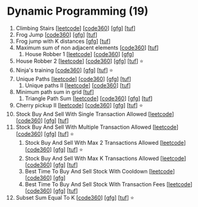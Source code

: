 # **Dynamic Programming (19)**

1. Climbing Stairs [[leetcode](https://leetcode.com/problems/climbing-stairs/description/)] [[code360](https://www.naukri.com/code360/problems/count-ways-to-reach-nth-stairs_798650)] [[gfg](https://www.geeksforgeeks.org/problems/count-ways-to-reach-the-nth-stair-1587115620/1)] [[tuf](https://takeuforward.org/plus/data-structures-and-algorithm/dynamic-programming/1d-dp/climbing-stairs)]
2. Frog Jump [[code360](https://www.naukri.com/code360/problems/frog-jump_3621012)] [[gfg](https://www.geeksforgeeks.org/problems/geek-jump/1)] [[tuf](https://takeuforward.org/plus/data-structures-and-algorithm/dynamic-programming/1d-dp/frog-jump)]
3. Frog jump with K distances [[gfg](https://www.geeksforgeeks.org/problems/minimal-cost/1)] [[tuf](https://takeuforward.org/plus/data-structures-and-algorithm/dynamic-programming/1d-dp/frog-jump-with-k-distances)]
4. Maximum sum of non adjacent elements [[code360](https://www.naukri.com/code360/problems/maximum-sum-of-non-adjacent-elements_843261)] [[tuf](https://takeuforward.org/plus/data-structures-and-algorithm/dynamic-programming/1d-dp/maximum-sum-of-non-adjacent-elements)]
    1. House Robber 1 [[leetcode](https://leetcode.com/problems/house-robber/description/)] [[code360](https://www.naukri.com/code360/problems/loot-houses_630510)] [[gfg](https://www.geeksforgeeks.org/problems/maximum-money2855/0)]
5. House Robber 2 [[leetcode](https://leetcode.com/problems/house-robber-ii/description/)] [[code360](https://www.naukri.com/code360/problems/house-robber_839733)] [[gfg](https://www.geeksforgeeks.org/problems/house-robber-ii/1)] [[tuf](https://takeuforward.org/plus/data-structures-and-algorithm/dynamic-programming/1d-dp/house-robber)] ⭐️
6. Ninja's training [[code360](https://www.naukri.com/code360/problems/ninja-s-training_3621003)] [[gfg](https://www.geeksforgeeks.org/problems/geeks-training/0)] [[tuf](https://takeuforward.org/plus/data-structures-and-algorithm/dynamic-programming/2d-dp/ninja's-training)] ⭐️
7. Unique Paths [[leetcode](https://leetcode.com/problems/unique-paths/description/)] [[code360](https://www.naukri.com/code360/problems/total-unique-paths_1081470)] [[gfg](https://www.geeksforgeeks.org/problems/number-of-paths0926/1)] [[tuf](https://takeuforward.org/plus/data-structures-and-algorithm/dynamic-programming/dp-on-grids/grid-unique-paths)]
    1. Unique paths II [[leetcode](https://leetcode.com/problems/unique-paths-ii/description/)] [[code360](https://www.naukri.com/code360/problems/maze-obstacles_977241)] [[tuf](https://takeuforward.org/plus/data-structures-and-algorithm/dynamic-programming/dp-on-grids/unique-paths-ii)]
8. Minimum path sum in grid [[tuf](https://takeuforward.org/plus/data-structures-and-algorithm/dynamic-programming/dp-on-grids/minimum-path-sum-in-grid)]
    1. Triangle Path Sum [[leetcode](https://leetcode.com/problems/triangle/description/)] [[code360](https://www.naukri.com/code360/problems/triangle_1229398)] [[gfg](https://www.geeksforgeeks.org/problems/triangle-path-sum/1)] [[tuf](https://takeuforward.org/plus/data-structures-and-algorithm/dynamic-programming/dp-on-grids/triangle)]
9. Cherry pickup II [[leetcode](https://leetcode.com/problems/cherry-pickup-ii/description/)] [[code360](https://www.naukri.com/code360/problems/ninja-and-his-friends_3125885)] [[gfg](https://www.geeksforgeeks.org/problems/chocolates-pickup/1)] [[tuf](https://takeuforward.org/plus/data-structures-and-algorithm/dynamic-programming/dp-on-grids/cherry-pickup-ii)] ⭐️
10. Stock Buy And Sell With Single Transaction Allowed [[leetcode](https://leetcode.com/problems/best-time-to-buy-and-sell-stock/description/)] [[code360](https://www.naukri.com/code360/problems/stocks-are-profitable_893405)] [[gfg](https://www.geeksforgeeks.org/problems/buy-stock-2/1)] [[tuf](https://takeuforward.org/plus/data-structures-and-algorithm/dynamic-programming/dp-on-stocks/best-time-to-buy-and-sell-stock)]
11. Stock Buy And Sell With Multiple Transaction Allowed [[leetcode](https://leetcode.com/problems/best-time-to-buy-and-sell-stock-ii/description/)] [[code360](https://www.naukri.com/code360/problems/selling-stock_630282)] [[gfg](https://www.geeksforgeeks.org/problems/stock-buy-and-sell2615/1)] [[tuf](https://takeuforward.org/plus/data-structures-and-algorithm/dynamic-programming/dp-on-stocks/best-time-to-buy-and-sell-stock-ii)] ⭐️
    1. Stock Buy And Sell With Max 2 Transactions Allowed [[leetcode](https://leetcode.com/problems/best-time-to-buy-and-sell-stock-iii/description/)] [[code360](https://www.naukri.com/code360/problems/buy-and-sell-stock_1071012)] [[gfg](https://www.geeksforgeeks.org/problems/buy-and-sell-a-share-at-most-twice/1)] [[tuf](https://takeuforward.org/plus/data-structures-and-algorithm/dynamic-programming/dp-on-stocks/best-time-to-buy-and-sell-stock-iii)] ⭐️
    2. Stock Buy And Sell With Max K Transactions Allowed [[leetcode](https://leetcode.com/problems/best-time-to-buy-and-sell-stock-iv/description/)] [[code360](https://www.naukri.com/code360/problems/best-time-to-buy-and-sell-stock_1080698)] [[gfg](https://www.geeksforgeeks.org/problems/maximum-profit4657/1)] [[tuf](https://takeuforward.org/plus/data-structures-and-algorithm/dynamic-programming/dp-on-stocks/best-time-to-buy-and-sell-stock-iv)]
    3. Best Time To Buy And Sell Stock With Cooldown [[leetcode](https://leetcode.com/problems/best-time-to-buy-and-sell-stock-with-cooldown/description/)] [[code360](https://www.naukri.com/code360/problems/highway-billboards_3125969)] [[gfg](https://www.geeksforgeeks.org/problems/buy-stock-with-cooldown/1)]
    4. Best Time To Buy And Sell Stock With Transaction Fees [[leetcode](https://leetcode.com/problems/best-time-to-buy-and-sell-stock-with-transaction-fee/description/)] [[code360](https://www.naukri.com/code360/problems/best-time-to-buy-and-sell-stock-with-transaction-fee_3118974)] [[gfg](https://www.geeksforgeeks.org/problems/buy-stock-with-transaction-fee/1)] [[tuf](https://takeuforward.org/plus/data-structures-and-algorithm/dynamic-programming/dp-on-stocks/best-time-to-buy-and-sell-stock-with-cooldown-and-transaction-fees)]
12. Subset Sum Equal To K [[code360](https://www.naukri.com/code360/problems/subset-sum-equal-to-k_1550954)] [[gfg](https://www.geeksforgeeks.org/problems/subset-sum-problem-1611555638/1)] [[tuf](https://takeuforward.org/plus/data-structures-and-algorithm/dynamic-programming/dp-on-subsequences/subset-sum-equals-to-target)] ⭐️
